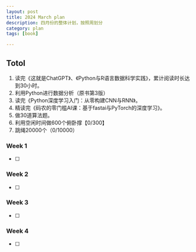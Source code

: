 ```yaml
---
layout: post
title: 2024 March plan
description: 四月份的整体计划，按照周划分
category: plan
tags: [book]

---
```


## Totol

1. 读完《这就是ChatGPT》、《Python与R语言数据科学实践》，累计阅读时长达到30小时。
2. 利用Python进行数据分析（原书第3版）
3. 读完《Python深度学习入门：从零构建CNN与RNN》。
3. 精读完《码农的零门槛AI课：基于fastai与PyTorch的深度学习》。
4. 做30道算法题。
5. 利用空闲时间做600个俯卧撑【0/300】
6. 跳绳20000个（0/10000）

### Week 1

   - [ ] 

### Week 2

   - [ ] 

### Week 3

   - [ ] 

### Week 4

   - [ ] 